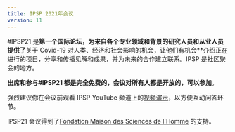 ```yaml
---
title: IPSP 2021年会议
version: 11
---
```


#IPSP21 是**第一个国际论坛，为来自各个专业领域和背景的研究人员和从业人员提供了**关于 Covid-19 对人类、经济和社会影响的机会，让他们有机会\*\*介绍正在进行的项目，分享和传播见解和成果，并为未来的合作建立联系。IPSP 是社区聚会的地方。

**出席和参与#IPSP21 都是完全免费的，会议对所有人都是开放的，可以参加**。

强烈建议你在会议前观看 IPSP YouTube 频道上的[视频演示](https://www.youtube.com/watch?v=EiZoWeCFmYc&list=PLLv_k1nsHewlD-pB7BCWsiQnNvb_NhPpO&index=2)，以方便互动问答环节。

IPSP21 会议得到了[Fondation Maison des Sciences de l'Homme](https://www.fmsh.fr/en) 的支持。
